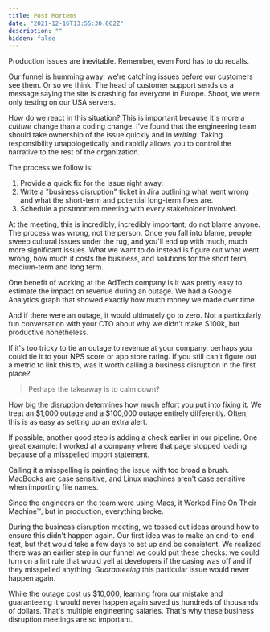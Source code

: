 ```yaml
---
title: Post Mortems
date: "2021-12-16T13:55:30.062Z"
description: ""
hidden: false
---
```


Production issues are inevitable. Remember, even Ford has to do recalls.

Our funnel is humming away; we're catching issues before our customers see them. Or so we think. The head of customer support sends us a message saying the site is crashing for everyone in Europe. Shoot, we were only testing on our USA servers.

How do we react in this situation? This is important because it's more a _culture_ change than a coding change. I've found that the engineering team should take ownership of the issue quickly and in _writing_. Taking responsibility unapologetically and rapidly allows you to control the narrative to the rest of the organization.

The process we follow is:

1. Provide a quick fix for the issue right away.
2. Write a "business disruption" ticket in Jira outlining what went wrong and what the short-term and potential long-term fixes are.
3. Schedule a postmortem meeting with every stakeholder involved.

At the meeting, this is incredibly, incredibly important, do not blame anyone. The process was wrong, not the person. Once you fall into blame, people sweep cultural issues under the rug, and you'll end up with much, much more significant issues. What we want to do instead is figure out what went wrong, how much it costs the business, and solutions for the short term, medium-term and long term.

One benefit of working at the AdTech company is it was pretty easy to estimate the impact on revenue during an outage. We had a Google Analytics graph that showed exactly how much money we made over time.

And if there were an outage, it would ultimately go to zero. Not a particularly fun conversation with your CTO about why we didn't make $100k, but productive nonetheless.

If it's too tricky to tie an outage to revenue at your company, perhaps you could tie it to your NPS score or app store rating. If you still can't figure out a metric to link this to, was it worth calling a business disruption in the first place?

> Perhaps the takeaway is to calm down?

How big the disruption determines how much effort you put into fixing it. We treat an $1,000 outage and a $100,000 outage entirely differently. Often, this is as easy as setting up an extra alert.

If possible, another good step is adding a check earlier in our pipeline. One great example:
I worked at a company where that page stopped loading because of a misspelled import statement.

Calling it a misspelling is painting the issue with too broad a brush. MacBooks are case sensitive, and Linux machines aren't case sensitive when importing file names.

Since the engineers on the team were using Macs, it Worked Fine On Their Machine™, but in production, everything broke.

During the business disruption meeting, we tossed out ideas around how to ensure this didn't happen again. Our first idea was to make an end-to-end test, but that would take a few days to set up and be consistent. We realized there was an earlier step in our funnel we could put these checks: we could turn on a lint rule that would yell at developers if the casing was off and if they misspelled anything. _Guaranteeing_ this particular issue would never happen again.

While the outage cost us $10,000, learning from our mistake and guaranteeing it would never happen again saved us hundreds of thousands of dollars. That's multiple engineering salaries. That's why these business disruption meetings are so important.
